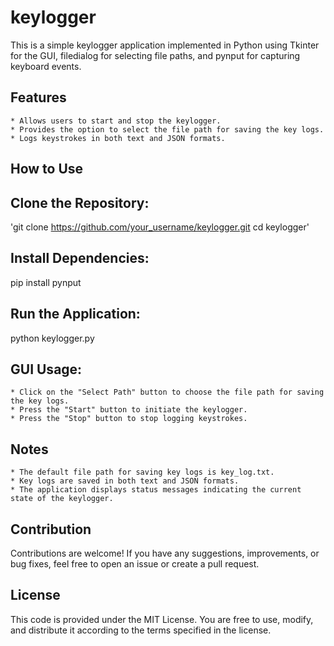 # keylogger
This is a simple keylogger application implemented in Python using Tkinter for the GUI, filedialog for selecting file paths, and pynput for capturing keyboard events.
## Features
```
* Allows users to start and stop the keylogger.
* Provides the option to select the file path for saving the key logs.
* Logs keystrokes in both text and JSON formats.
```
## How to Use
## Clone the Repository:
'git clone https://github.com/your_username/keylogger.git
cd keylogger'
## Install Dependencies:
pip install pynput
## Run the Application:
python keylogger.py
## GUI Usage:
```
* Click on the "Select Path" button to choose the file path for saving the key logs.
* Press the "Start" button to initiate the keylogger.
* Press the "Stop" button to stop logging keystrokes.
```
## Notes
```
* The default file path for saving key logs is key_log.txt.
* Key logs are saved in both text and JSON formats.
* The application displays status messages indicating the current state of the keylogger.
```
## Contribution
Contributions are welcome! If you have any suggestions, improvements, or bug fixes, feel free to open an issue or create a pull request.
## License
This code is provided under the MIT License. You are free to use, modify, and distribute it according to the terms specified in the license.






